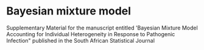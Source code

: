 # Bayesian mixture model 
Supplementary Material for the manuscript entitled 'Bayesian Mixture Model Accounting for Individual Heterogeneity in Response to Pathogenic Infection" published in the South African Statistical Journal 
